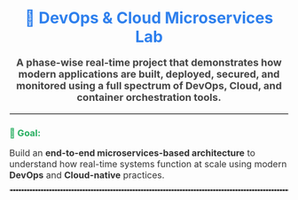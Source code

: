 <h1 align="center" style="color:#2F80ED;">
  🚀 DevOps & Cloud Microservices Lab
</h1>

<p align="center" style="font-size:18px; color:#444;">
  <strong>A phase-wise real-time project that demonstrates how modern applications are built, deployed, secured, and monitored using a full spectrum of DevOps, Cloud, and container orchestration tools.</strong>
</p>

<hr style="border:1px solid #ddd;"/>

<h3 style="color:#27AE60;">🧩 Goal:</h3>
<p style="font-size:16px; color:#333;">
  Build an <strong>end-to-end microservices-based architecture</strong> to understand how real-time systems function at scale using modern <strong>DevOps</strong> and <strong>Cloud-native</strong> practices.
</p>

<hr style="border:1px dashed #ccc;"/>
